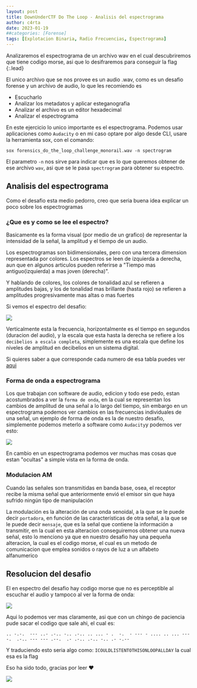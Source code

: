 ```yaml
---
layout: post
title: DownUnderCTF Do The Loop - Analisis del espectrograma
author: c4rta
date: 2023-01-19
##categories: [Forense]
tags: [Explotacion Binaria, Radio Frecuencias, Espectrograma]
---
```

Analizaremos el espectrograma de un archivo wav en el cual descubriremos que tiene codigo morse, asi que lo desifraremos para conseguir la flag
{:.lead}

El unico archivo que se nos provee es un audio .wav, como es un desafio forense y un archivo de audio, lo que les recomiendo es

- Escucharlo
- Analizar los metadatos y aplicar esteganografia
- Analizar el archivo es un editor hexadecimal
- Analizar el espectrograma

En este ejercicio lo unico importante es el espectrograma. Podemos usar aplicaciones como ```Audacity``` o en mi caso optare por algo desde CLI, usare la herramienta sox, con el comando:

```sox forensics_do_the_loop_challenge_monorail.wav -n spectrogram```

El parametro ```-n``` nos sirve para indicar que es lo que queremos obtener de ese archivo ```wav```, asi que se le pasa ```spectrogram``` para obtener su espectro.

## Analisis del espectrograma

Como el desafio esta medio pedorro, creo que seria buena idea explicar un poco sobre los espectrogramas

### ¿Que es y como se lee el espectro?

Basicamente es la forma visual (por medio de un grafico) de representar la intensidad de la señal, la amplitud y el tiempo de un audio.

Los espectrogramas son bidimensionales, pero con una tercera dimension representada por colores. Los espectros se leen de izquierda a derecha, aun que en algunos articulos pueden referirse a "Tiempo mas antiguo(izquierda) a mas joven (derecha)".

Y hablando de colores, los colores de tonalidad azul se refieren a amplitudes bajas, y los de tonalidad mas brillante (hasta rojo) se refieren a amplitudes progresivamente mas altas o mas fuertes

Si vemos el espectro del desafio:

![](/assets/img/dooTheLoop/spectrogram.png)

Verticalmente esta la frecuencia, horizontalmente es el tiempo en segundos (duracion del audio), y la escala que esta hasta la derecha se refiere a los ```decibelios a escala completa```, simplemente es una escala que define los niveles de amplitud en decibelios en un sistema digital.

Si quieres saber a que corresponde cada numero de esa tabla puedes ver [aqui](https://www.fceia.unr.edu.ar/acustica/biblio/niveles.htm)

### Forma de onda a espectrograma

Los que trabajan con software de audio, edicion y todo ese pedo, estan acostumbrados a ver la ```forma de onda```, en la cual se representan los cambios de amplitud de una señal a lo largo del tiempo, sin embargo en un espectrograma podemos ver cambios en las frecuencias individuales de una señal, un ejemplo de forma de onda es la de nuestro desafio, simplemente podemos meterlo a software como ```Audacity```y podemos ver esto:

![](/assets/img/dooTheLoop/audacity.png)

En cambio en un espectrograma podemos ver muchas mas cosas que estan "ocultas" a simple vista en la forma de onda.

### Modulacion AM

Cuando las señales son transmitidas en banda base, osea, el receptor recibe la misma señal que anteriormente envió el emisor sin que haya sufrido ningún tipo de manipulación

La modulación es la alteración de una onda senoidal, a la que se le puede decir ```portadora```, en función de las características de otra señal, a la que se le puede decir ```mensaje```, que es la señal que contiene la información a transmitir, en la cual en esta alteracion conseguiremos obtener una nueva señal, esto lo menciono ya que en nuestro desafio hay una pequeña alteracion, la cual es el codigo morse, el cual es un metodo de comunicacion que emplea sonidos o rayos de luz a un alfabeto alfanumerico

## Resolucion del desafio

El en espectro del desafio hay codigo morse que no es perceptible al escuchar el audio y tampoco al ver la forma de onda:

![](/assets/img/dooTheLoop/codigo.png)

Aqui lo podemos ver mas claramente, asi que con un chingo de paciencia pude sacar el codigo que sale ahi, el cual es:

```
.. -.-.  --- ..- .-.. -.. .-.. .. ... - .  -.  - --- - .... .. ... --- -.  .-.. --- --- .--.  .- .-.. .-.. -.. .- -.-- 
```

Y traduciendo esto seria algo como: ```ICOULDLISTENTOTHISONLOOPALLDAY``` la cual esa es la flag

Eso ha sido todo, gracias por leer ❤

![](/assets/img/dooTheLoop/waifu.gif)